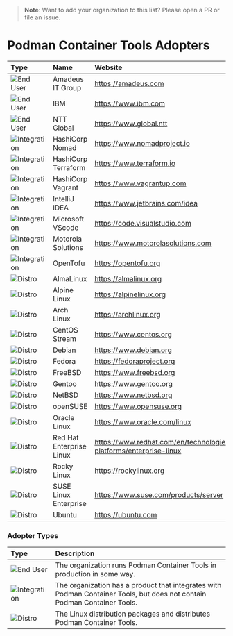 > **Note**: Want to add your organization to this list? Please open a PR or file an issue.

# Podman Container Tools Adopters

| Type | Name | Website |
|:-|:-|:-|
| ![End User](https://img.shields.io/badge/End_User-blue) | Amadeus IT Group | https://amadeus.com |
| ![End User](https://img.shields.io/badge/End_User-blue) | IBM | https://www.ibm.com |
| ![End User](https://img.shields.io/badge/End_User-blue) | NTT Global | https://www.global.ntt |
| ![Integration](https://img.shields.io/badge/Integration-red) | HashiCorp Nomad | https://www.nomadproject.io |
| ![Integration](https://img.shields.io/badge/Integration-red) | HashiCorp Terraform | https://www.terraform.io |
| ![Integration](https://img.shields.io/badge/Integration-red) | HashiCorp Vagrant | https://www.vagrantup.com |
| ![Integration](https://img.shields.io/badge/Integration-red) | IntelliJ IDEA | https://www.jetbrains.com/idea |
| ![Integration](https://img.shields.io/badge/Integration-red) | Microsoft VScode | https://code.visualstudio.com |
| ![Integration](https://img.shields.io/badge/Integration-red) | Motorola Solutions | https://www.motorolasolutions.com |
| ![Integration](https://img.shields.io/badge/Integration-red) | OpenTofu | https://opentofu.org |
| ![Distro](https://img.shields.io/badge/Distro-8A2BE2) | AlmaLinux | https://almalinux.org |
| ![Distro](https://img.shields.io/badge/Distro-8A2BE2) | Alpine Linux | https://alpinelinux.org |
| ![Distro](https://img.shields.io/badge/Distro-8A2BE2) | Arch Linux | https://archlinux.org |
| ![Distro](https://img.shields.io/badge/Distro-8A2BE2) | CentOS Stream | https://www.centos.org |
| ![Distro](https://img.shields.io/badge/Distro-8A2BE2) | Debian | https://www.debian.org |
| ![Distro](https://img.shields.io/badge/Distro-8A2BE2) | Fedora | https://fedoraproject.org |
| ![Distro](https://img.shields.io/badge/Distro-8A2BE2) | FreeBSD | https://www.freebsd.org |
| ![Distro](https://img.shields.io/badge/Distro-8A2BE2) | Gentoo | https://www.gentoo.org |
| ![Distro](https://img.shields.io/badge/Distro-8A2BE2) | NetBSD | https://www.netbsd.org |
| ![Distro](https://img.shields.io/badge/Distro-8A2BE2) | openSUSE | https://www.opensuse.org |
| ![Distro](https://img.shields.io/badge/Distro-8A2BE2) | Oracle Linux | https://www.oracle.com/linux |
| ![Distro](https://img.shields.io/badge/Distro-8A2BE2) | Red Hat Enterprise Linux | https://www.redhat.com/en/technologies/linux-platforms/enterprise-linux |
| ![Distro](https://img.shields.io/badge/Distro-8A2BE2) | Rocky Linux | https://rockylinux.org |
| ![Distro](https://img.shields.io/badge/Distro-8A2BE2) | SUSE Linux Enterprise | https://www.suse.com/products/server |
| ![Distro](https://img.shields.io/badge/Distro-8A2BE2) | Ubuntu | https://ubuntu.com |

### Adopter Types

| Type | Description |
|:-|:-|
| ![End User](https://img.shields.io/badge/End_User-blue) | The organization runs Podman Container Tools in production in some way. |
| ![Integration](https://img.shields.io/badge/Integration-red) | The organization has a product that integrates with Podman Container Tools, but does not contain Podman Container Tools. |
| ![Distro](https://img.shields.io/badge/Distro-8A2BE2) | The Linux distribution packages and distributes Podman Container Tools. |

